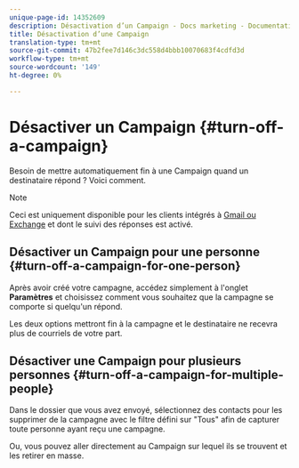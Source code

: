 ```yaml
---
unique-page-id: 14352609
description: Désactivation d’un Campaign - Docs marketing - Documentation du produit
title: Désactivation d’une Campaign
translation-type: tm+mt
source-git-commit: 47b2fee7d146c3dc558d4bbb10070683f4cdfd3d
workflow-type: tm+mt
source-wordcount: '149'
ht-degree: 0%

---
```



# Désactiver un Campaign {#turn-off-a-campaign}

Besoin de mettre automatiquement fin à une Campaign quand un destinataire répond ? Voici comment.

>[!NOTE]
>
>Ceci est uniquement disponible pour les clients intégrés à [Gmail ou Exchange](https://toutapp.com/next#settings/email-tracking) et dont le suivi des réponses est activé.

## Désactiver un Campaign pour une personne {#turn-off-a-campaign-for-one-person}

Après avoir créé votre campagne, accédez simplement à l&#39;onglet **Paramètres** et choisissez comment vous souhaitez que la campagne se comporte si quelqu&#39;un répond.

Les deux options mettront fin à la campagne et le destinataire ne recevra plus de courriels de votre part.

## Désactiver une Campaign pour plusieurs personnes {#turn-off-a-campaign-for-multiple-people}

Dans le dossier que vous avez envoyé, sélectionnez des contacts pour les supprimer de la campagne avec le filtre défini sur &quot;Tous&quot; afin de capturer toute personne ayant reçu une campagne.

Ou, vous pouvez aller directement au Campaign sur lequel ils se trouvent et les retirer en masse.
